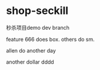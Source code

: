 # shop-seckill
秒杀项目demo
dev branch

feature 666 does box. others do sm.

allen do another day 

another dollar  dddd

